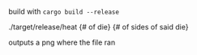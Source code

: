build with `cargo build --release`

./target/release/heat {# of die} {# of sides of said die}

outputs a png where the file ran
